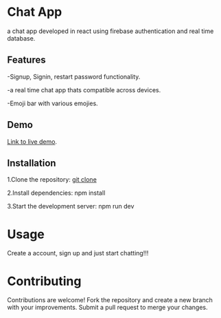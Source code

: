 # Chat App
a chat app developed in react using firebase authentication and real time database.

## Features
-Signup, Signin, restart password functionality.    

-a real time chat app thats compatible across devices.   

-Emoji bar with various emojies.   

## Demo
[Link to live demo](https://sinakhaninejad.github.io/chat-app/#/chat-app).

## Installation
1.Clone the repository:
[git clone](https://github.com/sinakhaninejad/chat-app.git)

2.Install dependencies:
npm install

3.Start the development server:
npm run dev

# Usage
Create a account, sign up and just start chatting!!!

# Contributing
Contributions are welcome! Fork the repository and create a new branch with your improvements. Submit a pull request to merge your changes.
